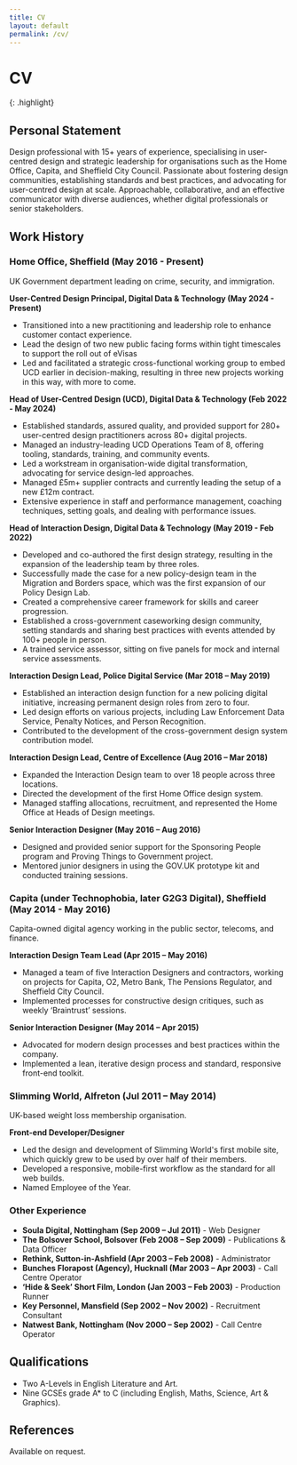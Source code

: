 ```yaml
---
title: CV
layout: default
permalink: /cv/
---
```


# CV
{: .highlight}

## Personal Statement
Design professional with 15+ years of experience, specialising in user-centred design and strategic leadership for organisations such as the Home Office, Capita, and Sheffield City Council. Passionate about fostering design communities, establishing standards and best practices, and advocating for user-centred design at scale. Approachable, collaborative, and an effective communicator with diverse audiences, whether digital professionals or senior stakeholders.

## Work History

### Home Office, Sheffield (May 2016 - Present)
UK Government department leading on crime, security, and immigration.

**User-Centred Design Principal, Digital Data & Technology (May 2024 - Present)**
- Transitioned into a new practitioning and leadership role to enhance customer contact experience.
- Lead the design of two new public facing forms within tight timescales to support the roll out of eVisas
- Led and facilitated a strategic cross-functional working group to embed UCD earlier in decision-making, resulting in three new projects working in this way, with more to come.

**Head of User-Centred Design (UCD), Digital Data & Technology (Feb 2022 - May 2024)**  
- Established standards, assured quality, and provided support for 280+ user-centred design practitioners across 80+ digital projects.
- Managed an industry-leading UCD Operations Team of 8, offering tooling, standards, training, and community events.
- Led a workstream in organisation-wide digital transformation, advocating for service design-led approaches.
- Managed £5m+ supplier contracts and currently leading the setup of a new £12m contract.
- Extensive experience in staff and performance management, coaching techniques, setting goals, and dealing with performance issues.

**Head of Interaction Design, Digital Data & Technology (May 2019 - Feb 2022)**  
- Developed and co-authored the first design strategy, resulting in the expansion of the leadership team by three roles.
- Successfully made the case for a new policy-design team in the Migration and Borders space, which was the first expansion of our Policy Design Lab.
- Created a comprehensive career framework for skills and career progression.
- Established a cross-government caseworking design community, setting standards and sharing best practices with events attended by 100+ people in person.
- A trained service assessor, sitting on five panels for mock and internal service assessments.

**Interaction Design Lead, Police Digital Service (Mar 2018 – May 2019)**  
- Established an interaction design function for a new policing digital initiative, increasing permanent design roles from zero to four.
- Led design efforts on various projects, including Law Enforcement Data Service, Penalty Notices, and Person Recognition.
- Contributed to the development of the cross-government design system contribution model.

**Interaction Design Lead, Centre of Excellence (Aug 2016 – Mar 2018)**  
- Expanded the Interaction Design team to over 18 people across three locations.
- Directed the development of the first Home Office design system.
- Managed staffing allocations, recruitment, and represented the Home Office at Heads of Design meetings.

**Senior Interaction Designer (May 2016 – Aug 2016)**  
- Designed and provided senior support for the Sponsoring People program and Proving Things to Government project.
- Mentored junior designers in using the GOV.UK prototype kit and conducted training sessions.

### Capita (under Technophobia, later G2G3 Digital), Sheffield (May 2014 - May 2016)
Capita-owned digital agency working in the public sector, telecoms, and finance.

**Interaction Design Team Lead (Apr 2015 – May 2016)**  
- Managed a team of five Interaction Designers and contractors, working on projects for Capita, O2, Metro Bank, The Pensions Regulator, and Sheffield City Council.
- Implemented processes for constructive design critiques, such as weekly ‘Braintrust’ sessions.

**Senior Interaction Designer (May 2014 – Apr 2015)**  
- Advocated for modern design processes and best practices within the company.
- Implemented a lean, iterative design process and standard, responsive front-end toolkit.

### Slimming World, Alfreton (Jul 2011 – May 2014)
UK-based weight loss membership organisation.

**Front-end Developer/Designer**  
- Led the design and development of Slimming World's first mobile site, which quickly grew to be used by over half of their members.
- Developed a responsive, mobile-first workflow as the standard for all web builds.
- Named Employee of the Year.

### Other Experience
- **Soula Digital, Nottingham (Sep 2009 – Jul 2011)** - Web Designer
- **The Bolsover School, Bolsover (Feb 2008 – Sep 2009)** - Publications & Data Officer
- **Rethink, Sutton-in-Ashfield (Apr 2003 – Feb 2008)** - Administrator
- **Bunches Florapost (Agency), Hucknall (Mar 2003 – Apr 2003)** - Call Centre Operator
- **‘Hide & Seek’ Short Film, London (Jan 2003 – Feb 2003)** - Production Runner
- **Key Personnel, Mansfield (Sep 2002 – Nov 2002)** - Recruitment Consultant
- **Natwest Bank, Nottingham (Nov 2000 – Sep 2002)** - Call Centre Operator

## Qualifications 
- Two A-Levels in English Literature and Art.
- Nine GCSEs grade A* to C (including English, Maths, Science, Art & Graphics).

## References
Available on request.
